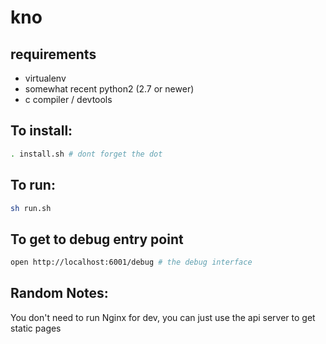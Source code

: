 # kno

## requirements

+ virtualenv
+ somewhat recent python2 (2.7 or newer)
+ c compiler / devtools

## To install:

```sh
. install.sh # dont forget the dot
```

## To run:

```sh
sh run.sh
```

## To get to debug entry point

```sh
open http://localhost:6001/debug # the debug interface
```

## Random Notes:

You don't need to run Nginx for dev,
you can just use the api server to get static pages
